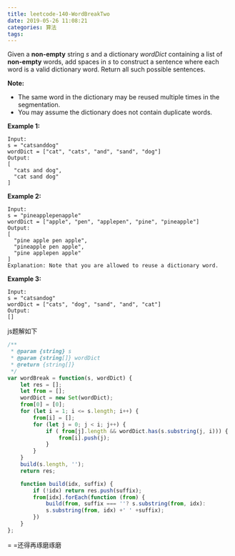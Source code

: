 ```yaml
---
title: leetcode-140-WordBreakTwo
date: 2019-05-26 11:08:21
categories: 算法
tags:
---
```


Given a **non-empty** string *s* and a dictionary *wordDict* containing a list of **non-empty** words, add spaces in *s* to construct a sentence where each word is a valid dictionary word. Return all such possible sentences.

**Note:**

- The same word in the dictionary may be reused multiple times in the segmentation.
- You may assume the dictionary does not contain duplicate words.

**Example 1:**

```
Input:
s = "catsanddog"
wordDict = ["cat", "cats", "and", "sand", "dog"]
Output:
[
  "cats and dog",
  "cat sand dog"
]
```

**Example 2:**

```
Input:
s = "pineapplepenapple"
wordDict = ["apple", "pen", "applepen", "pine", "pineapple"]
Output:
[
  "pine apple pen apple",
  "pineapple pen apple",
  "pine applepen apple"
]
Explanation: Note that you are allowed to reuse a dictionary word.
```

**Example 3:**

```
Input:
s = "catsandog"
wordDict = ["cats", "dog", "sand", "and", "cat"]
Output:
[]
```





js题解如下

```js
/**
 * @param {string} s
 * @param {string[]} wordDict
 * @return {string[]}
 */
var wordBreak = function(s, wordDict) {
    let res = [];
    let from = [];
    wordDict = new Set(wordDict);
    from[0] = [0];
    for (let i = 1; i <= s.length; i++) {
        from[i] = [];
        for (let j = 0; j < i; j++) {
            if ( from[j].length && wordDict.has(s.substring(j, i))) {
                from[i].push(j);
            }
        }
    }
    build(s.length, '');
    return res;

    function build(idx, suffix) {
        if (!idx) return res.push(suffix);
        from[idx].forEach(function (from) {
            build(from, suffix === ''? s.substring(from, idx):
            s.substring(from, idx) +' ' +suffix); 
        })
    }
};

```

= =还得再琢磨琢磨



